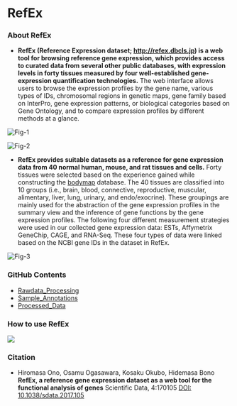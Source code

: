 # RefEx
### About RefEx

* **RefEx (Reference Expression dataset; http://refex.dbcls.jp) is a web tool for browsing reference gene expression, which provides access to curated data from several other public databases, with expression levels in forty tissues measured by four well-established gene-expression quantification technologies.** The web interface allows users to browse the expression profiles by the gene name, various types of IDs, chromosomal regions in genetic maps, gene family based on InterPro, gene expression patterns, or biological categories based on Gene Ontology, and to compare expression profiles by different methods at a glance.

![Fig-1](https://raw.githubusercontent.com/dbcls/master/services/images/DBCLSservices_RefEx_en_fig-1_180523.png)  

![Fig-2](https://raw.githubusercontent.com/dbcls/master/services/images/DBCLSservices_RefEx_en_fig-2_180523.png)

* **RefEx provides suitable datasets as a reference for gene expression data from 40 normal human, mouse, and rat tissues and cells.** Forty tissues were selected based on the experience gained while constructing the [bodymap](http://dx.doi.org/10.1093/nar/gkj137) database. The 40 tissues are classified into 10 groups (i.e., brain, blood, connective, reproductive, muscular, alimentary, liver, lung, urinary, and endo/exocrine). These groupings are mainly used for the abstraction of the gene expression profiles in the summary view and the inference of gene functions by the gene expression profiles. The following four different measurement strategies were used in our collected gene expression data: ESTs, Affymetrix GeneChip, CAGE, and RNA-Seq. These four types of data were linked based on the NCBI gene IDs in the dataset in RefEx.

![Fig-3](https://raw.githubusercontent.com/dbcls/master/services/images/DBCLSservices_RefEx_en_fig-3_180523.png)


### GitHub Contents
- [Rawdata_Processing](https://github.com/hiromasaono/RefEx/tree/master/Rawdata_Processing)
- [Sample_Annotations](https://github.com/hiromasaono/RefEx/tree/master/Sample_Annotations)
- [Processed_Data](https://github.com/hiromasaono/RefEx/tree/master/Processed_Data)


### How to use RefEx
[![](http://img.youtube.com/vi/Jfo0Uquz15U/0.jpg)](https://www.youtube.com/watch?v=Jfo0Uquz15U)

### Citation

* Hiromasa Ono, Osamu Ogasawara, Kosaku Okubo, Hidemasa Bono
    **RefEx, a reference gene expression dataset as a web tool for the functional analysis of genes**
    Scientific Data, 4:170105
    [DOI: 10.1038/sdata.2017.105](http://doi.org/10.1038/sdata.2017.105)
